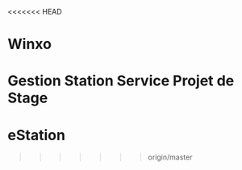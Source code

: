 <<<<<<< HEAD
# Winxo
Gestion Station Service
Projet de Stage
=======
# eStation
>>>>>>> origin/master
